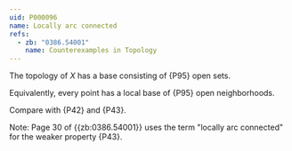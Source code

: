 ```yaml
---
uid: P000096
name: Locally arc connected
refs:
  - zb: "0386.54001"
    name: Counterexamples in Topology
---
```


The topology of $X$ has a base consisting of {P95} open sets.

Equivalently, every point has a local base of {P95} open neighborhoods.

Compare with {P42} and {P43}.

Note: Page 30 of {{zb:0386.54001}} 
uses the term "locally arc connected" for the weaker property {P43}.
